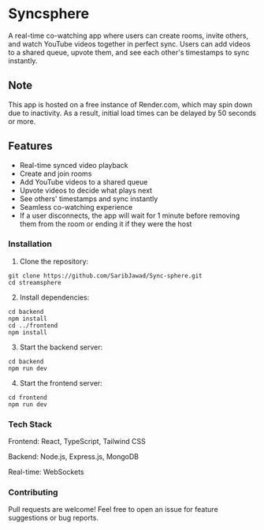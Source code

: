 # Syncsphere

A real-time co-watching app where users can create rooms, invite others, and watch YouTube videos together in perfect sync. Users can add videos to a shared queue, upvote them, and see each other's timestamps to sync instantly.

## Note
This app is hosted on a free instance of Render.com, which may spin down due to inactivity. As a result, initial load times can be delayed by 50 seconds or more.

## Features

- Real-time synced video playback
- Create and join rooms
- Add YouTube videos to a shared queue
- Upvote videos to decide what plays next
- See others' timestamps and sync instantly
- Seamless co-watching experience
- If a user disconnects, the app will wait for 1 minute before removing them from the room or ending it if they were the host

### Installation

1. Clone the repository:

```
git clone https://github.com/SaribJawad/Sync-sphere.git
cd streamsphere
```

2. Install dependencies:
```
cd backend
npm install
cd ../frontend
npm install
```
3. Start the backend server:
```
cd backend
npm run dev
```
4. Start the frontend server:
```
cd frontend
npm run dev
```
### Tech Stack

Frontend: React, TypeScript, Tailwind CSS

Backend: Node.js, Express.js, MongoDB

Real-time: WebSockets

### Contributing

Pull requests are welcome! Feel free to open an issue for feature suggestions or bug reports.
